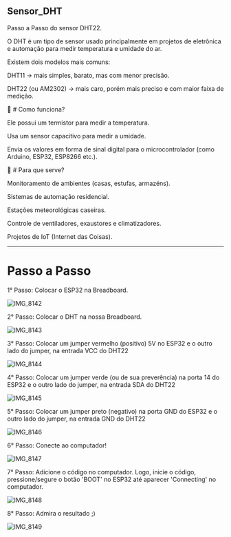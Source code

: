 ## Sensor_DHT
Passo a Passo do sensor DHT22.



O DHT é um tipo de sensor usado principalmente em projetos de eletrônica e automação para medir temperatura e umidade do ar.

Existem dois modelos mais comuns:

DHT11 → mais simples, barato, mas com menor precisão.

DHT22 (ou AM2302) → mais caro, porém mais preciso e com maior faixa de medição.

🔹 # Como funciona?

Ele possui um termistor para medir a temperatura.

Usa um sensor capacitivo para medir a umidade.

Envia os valores em forma de sinal digital para o microcontrolador (como Arduino, ESP32, ESP8266 etc.).

🔹 # Para que serve?

Monitoramento de ambientes (casas, estufas, armazéns).

Sistemas de automação residencial.

Estações meteorológicas caseiras.

Controle de ventiladores, exaustores e climatizadores.

Projetos de IoT (Internet das Coisas).

---
# Passo a Passo

1° Passo: Colocar o ESP32 na Breadboard.

![IMG_8142](https://github.com/user-attachments/assets/06204a1c-8d86-4c67-9d75-b48fd1081c74)

2° Passo: Colocar o DHT na nossa Breadboard.

![IMG_8143](https://github.com/user-attachments/assets/1d3f1d9a-292e-4f30-b68c-b4c12f429c74)

3° Passo: Colocar um jumper vermelho (positivo) 5V no ESP32 e o outro lado do jumper, na entrada VCC do DHT22

![IMG_8144](https://github.com/user-attachments/assets/aac7c64a-4a84-46c1-a25f-ce695a23cc35)

4° Passo: Colocar um jumper verde (ou de sua preverência) na porta 14 do ESP32 e o outro lado do jumper, na entrada SDA do DHT22

![IMG_8145](https://github.com/user-attachments/assets/a23fd112-c0c3-481f-9545-e97f7823c9ef)

5° Passo: Colocar um jumper preto (negativo) na porta GND do ESP32 e o outro lado do jumper, na entrada GND do DHT22

![IMG_8146](https://github.com/user-attachments/assets/b9cae7ea-00c7-4d21-9c42-88c16ea82690)

6° Passo: Conecte ao computador!

![IMG_8147](https://github.com/user-attachments/assets/f31c78da-ae13-43b0-a15d-f69502b4c0a2)

7° Passo: Adicione o código no computador. Logo, inicie o código, pressione/segure o botão 'BOOT' no ESP32 até aparecer 'Connecting' no computador.

![IMG_8148](https://github.com/user-attachments/assets/3a95a6b8-022f-4f22-8889-b0eff89cf36b)

8° Passo: Admira o resultado ;)

![IMG_8149](https://github.com/user-attachments/assets/745698e9-38c2-4353-b789-ebd87fd142b1)

